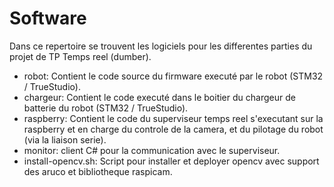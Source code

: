 # Software

Dans ce repertoire se trouvent les logiciels pour les differentes parties du projet de TP Temps reel (dumber).
- robot: Contient le code source du firmware executé par le robot (STM32 / TrueStudio).
- chargeur: Contient le code executé dans le boitier du chargeur de batterie du robot (STM32 / TrueStudio).
- raspberry: Contient le code du superviseur temps reel s'executant sur la raspberry et en charge du controle de la camera, et du pilotage du robot (via la liaison serie).
- monitor: client C# pour la communication avec le superviseur.
- install-opencv.sh: Script pour installer et deployer opencv avec support des aruco et bibliotheque raspicam.
